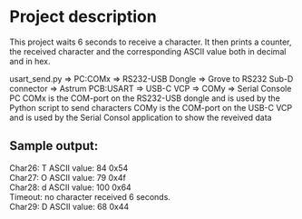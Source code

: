 # Project description

This project waits 6 seconds to receive a character. It then prints a counter, the received character and the corresponding ASCII value both in decimal and in hex.

usart_send.py => PC:COMx => RS232-USB Dongle => Grove to RS232 Sub-D connector => Astrum PCB:USART
=> USB-C VCP => COMy => Serial Console PC
COMx is the COM-port on the RS232-USB dongle and is used by the Python script to send characters
COMy is the COM-port on the USB-C VCP and is used by the Serial Consol application to show the reveived data

## Sample output:

Char26: T ASCII value: 84 0x54  
Char27: O ASCII value: 79 0x4f  
Char28: d ASCII value: 100 0x64  
Timeout: no character received 6 seconds.  
Char29: D ASCII value: 68 0x44

